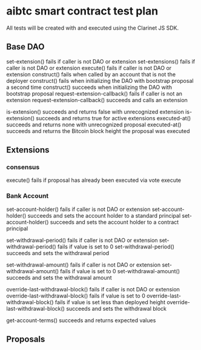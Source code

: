 # aibtc smart contract test plan

All tests will be created with and executed using the Clarinet JS SDK.

## Base DAO

set-extension() fails if caller is not DAO or extension
set-extensions() fails if caller is not DAO or extension
execute() fails if caller is not DAO or extension
construct() fails when called by an account that is not the deployer
construct() fails when initializing the DAO with bootstrap proposal a second time
construct() succeeds when initializing the DAO with bootstrap proposal
request-extension-callback() fails if caller is not an extension
request-extension-callback() succeeds and calls an extension

is-extension() succeeds and returns false with unrecognized extension
is-extension() succeeds and returns true for active extensions
executed-at() succeeds and returns none with unrecognized proposal
executed-at() succeeds and returns the Bitcoin block height the proposal was executed

## Extensions

### consensus

execute() fails if proposal has already been executed via vote execute

### Bank Account

set-account-holder() fails if caller is not DAO or extension
set-account-holder() succeeds and sets the account holder to a standard principal
set-account-holder() succeeds and sets the account holder to a contract principal

set-withdrawal-period() fails if caller is not DAO or extension
set-withdrawal-period() fails if value is set to 0
set-withdrawal-period() succeeds and sets the withdrawal period

set-withdrawal-amount() fails if caller is not DAO or extension
set-withdrawal-amount() fails if value is set to 0
set-withdrawal-amount() succeeds and sets the withdrawal amount

override-last-withdrawal-block() fails if caller is not DAO or extension
override-last-withdrawal-block() fails if value is set to 0
override-last-withdrawal-block() fails if value is set less than deployed height
override-last-withdrawal-block() succeeds and sets the withdrawal block

get-account-terms() succeeds and returns expected values

## Proposals
